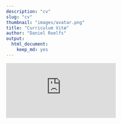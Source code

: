 ```yaml
---
description: "cv"
slug: "cv"
thumbnail: "images/avatar.png"
title: "Curriculum Vitæ"
author: "Daniel Roelfs"
output:
  html_document:
    keep_md: yes
---
```




<!--html_preserve--><iframe src="https://danielroelfs.github.io/cv" onload="this.width=&#39;105%&#39;;this.height=screen.height*0.6;" frameBorder="0"></iframe><!--/html_preserve-->
